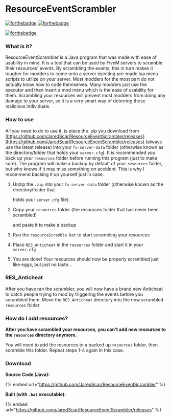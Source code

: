 # ResourceEventScrambler

[![forthebadge](https://forthebadge.com/images/badges/built-with-love.svg)](https://badger.store) [![forthebadge](https://forthebadge.com/images/badges/made-with-java.svg)](https://forthebadge.com)

[![forthebadge](https://forthebadge.com/images/badges/check-it-out.svg)](https://github.com/JaredScar/ResourceEventScrambler/releases)

### What is it?

ResourceEventScrambler is a Java program that was made with ease of usability in mind. It is a tool that can be used by FiveM servers to scramble their resources' events. By scrambling the events, this in turn makes it tougher for modders to come onto a server injecting pre-made lua menu scripts to utilize on your server. Most modders for the most part do not actually know how to code themselves. Many modders just use the executor and then insert a mod menu which is the ease of usability for them. Scrambling your resources will prevent most modders from doing any damage to your server, so it is a very smart way of deterring these malicious individuals.

### How to use

All you need to do to use it, is place the .zip you download from [https://github.com/JaredScar/ResourceEventScrambler/releases](https://github.com/JaredScar/ResourceEventScrambler/releases) \(always use the latest release\) into your `fx-server-data` folder \(otherwise known as the directory/folder that holds your `server.cfg`\). It is recommended you back up your `resources` folder before running this program \(just to make sure\). The program will make a backup by default of your `resources` folder, but who knows if it may miss something on accident. This is why I recommend backing it up yourself just in case.

1. Unzip the `.zip` into your `fx-server-data` folder \(otherwise known as the directory/folder that 

   holds your `server.cfg` file\)

2. Copy your `resources` folder \(the resources folder that has never been scrambled\) 

   and paste it to make a backup

3. Run the `resourceScramble.bat` to start scrambling your resources
4. Place `RES_Anticheat` in the `resources` folder and start it in your `server.cfg`
5. You are done! Your resources should now be properly scrambled just like eggs, but just no taste...

### RES\_Anticheat

After you have ran the scrambler, you will now have a brand new Anticheat to catch people trying to mod by triggering the events before you scrambled them. Move the `RES_Anticheat` directory into the now scrambled `resources` folder

### How do I add resources?

**After you have scrambled your resources, you can't add new resources to the `resources` directory anymore.**

You will need to add the resources to a backed up `resources` folder, then scramble this folder. Repeat steps 1-4 again in this case.

### Download

**Source Code \(Java\):**

{% embed url="https://github.com/JaredScar/ResourceEventScrambler" %}

**Built \(with `.bat` executable\):**

{% embed url="https://github.com/JaredScar/ResourceEventScrambler/releases" %}

